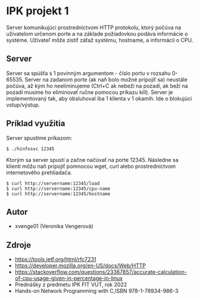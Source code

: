 # IPK projekt 1

Server komunikujúci prostredníctvom HTTP protokolu, ktorý počúva na užívatelom určenom porte a na základe požiadovkou podáva informácie o systéme.
Užívateľ môže zistiť záťaž systému, hostname, a informácií o CPU.

## Server
Server sa spúšťa s 1 povinným argumentom - číslo portu v rozsahu 0-65535. Server na zadanom porte (ak naň bolo možné pripojiť sa) neustále počúva, až kým ho neeliminujeme (Ctrl+C ak nebeží na pozadí, ak beží na pozadí musíme ho eliminovať ručne pomocou príkazu kill).
Server je implementovaný tak, aby obsluhoval iba 1 klienta v 1 okamih. Ide o blokujúci vstup/výstup. 

## Príklad využitia

Server spustíme príkazom:
```
$ ./hinfosvc 12345
```
Ktorým sa server spustí a začne načúvať na porte 12345. Následne sa klienti môžu naň pripojiť pomnocou wget, curl alebo prostredníctvom internetového prehliadača.

```
$ curl http://servername:12345/load
$ curl http://servername:12345/cpu-name
$ curl http://servername:12345/hostname
```
## Autor
- xvenge01 (Veronika Vengerová)

## Zdroje
* https://tools.ietf.org/html/rfc7231
* https://developer.mozilla.org/en-US/docs/Web/HTTP
* https://stackoverflow.com/questions/23367857/accurate-calculation-of-cpu-usage-given-in-percentage-in-linux
* Prednášky z predmetu IPK FIT VUT, rok 2022
* Hands-on Network Programming with C,ISBN 978-1-78934-986-3
